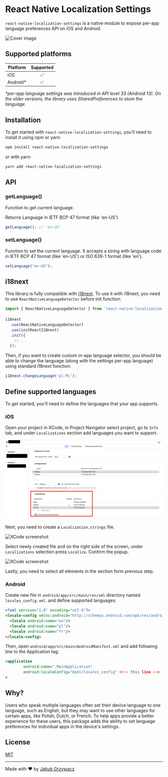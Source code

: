 # React Native Localization Settings

`react-native-localization-settings` is a native module to expose per-app language preferences API on iOS and Android.

![Cover image](docs/cover.png)

## Supported platforms

| Platform | Supported |
|----------|:---------:|
| iOS      |     ✅     |
| Android* |     ✅     |

_*per-app language settings was introduced in API level 33 (Android 13). On the older versions, the library uses
SharedPreferences to store the language._

## Installation

To get started with `react-native-localization-settings`, you'll need to install it using npm or yarn:

```sh
npm install react-native-localization-settings
```

or with yarn:

```sh
yarn add react-native-localization-settings
```

## API

### getLanguage()

Function to get current language.

Returns Language in IETF BCP 47 format (like 'en-US')

```ts
getLanguage(); // 'en-US'
```

### setLanguage()

Function to set the current language.
It accepts a string with language code in IETF BCP 47 format (like 'en-US') or ISO 639-1 format (like 'en').

```ts
setLanguage("en-US");
```

## i18next

This library is fully compatible with [i18next](https://www.i18next.com/).
To use it with i18next, you need to use `ReactNativeLanguageDetector` before init function:

```ts
import { ReactNativeLanguageDetector } from 'react-native-localization-settings';

i18next
  .use(ReactNativeLanguageDetector)
  .use(initReactI18next)
  .init({
    // ...
  });
```

Then, if you want to create custom in-app language selector, you should be able to change the language (along with the
settings per-app language) using standard i18next function:

```ts
i18next.changeLanguage('pl-PL');
```

## Define supported languages

To get started, you'll need to define the languages that your app supports.

### iOS

Open your project in XCode, in Project Navigator select project, go to `Info` tab, and
under `Localizations` section add languages you want to support.

![XCode screenshot](docs/configuration-xcode-1.png)

Next, you need to create a `Localization.strings` file.

![XCode screenshot](docs/configuration-xcode-2.png)

Select newly created file and on the right side of the screen, under `Localizations` selection press `Localize`. Confirm
the popup.

![XCode screenshot](docs/configuration-xcode-3.png)

Lastly, you need to select all elements in the section form previous step.

### Android

Create new file in `android/app/src/main/res/xml` directory named `locales_config.xml`. and define supported languages:

```xml
<?xml version="1.0" encoding="utf-8"?>
<locale-config xmlns:android="http://schemas.android.com/apk/res/android">
  <locale android:name="en"/>
  <locale android:name="pl"/>
  <locale android:name="fr"/>
</locale-config>
```

Then, open `android/app/src/main/AndroidManifest.xml` and add following line to the Application tag:

```xml
<application
        android:name=".MainApplication"
        android:localeConfig="@xml/locales_config" <!-- this line -->
>
```

## Why?

Users who speak multiple languages often set their device language to one language, such as English, but they may want
to use other languages for certain apps, like Polish, Dutch, or French. To help apps provide a better experience for
these users, this package adds the ability to set language preferences for individual apps in the device's settings.

## License

[MIT](LICENSE)

---

Made with ❤️ by [Jakub Grzywacz](https://jakubgrzywacz.pl)

